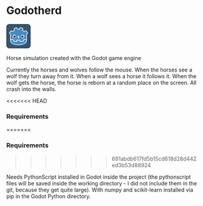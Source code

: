 # Godotherd

![Logo Image](./icon.png)

Horse simulation created with the Godot game engine

Currently the horses and wolves follow the mouse. When the horses see a wolf they turn away from it. When a wolf sees a horse it follows it. When the wolf gets the horse, the horse is reborn at a random place on the screen. 
All crash into the walls.

<<<<<<< HEAD
### Requirements 
=======
### Requirements
>>>>>>> 691abdb617fd5b15cd618d28d442ed3b53d88924

Needs PythonScript installed in Godot inside the project (the pythonscript files will be saved inside the working directory - I did not include them in the git, because they get quite large). With numpy and scikit-learn installed via pip in the Godot Python directory.
